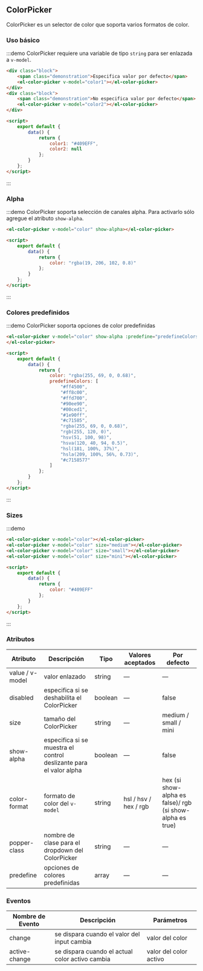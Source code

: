 ## ColorPicker

ColorPicker es un selector de color que soporta varios formatos de color.

### Uso básico

:::demo ColorPicker requiere una variable de tipo `string` para ser enlazada a `v-model`.

```html
<div class="block">
	<span class="demonstration">Especifica valor por defecto</span>
	<el-color-picker v-model="color1"></el-color-picker>
</div>
<div class="block">
	<span class="demonstration">No especifica valor por defecto</span>
	<el-color-picker v-model="color2"></el-color-picker>
</div>

<script>
	export default {
		data() {
			return {
				color1: "#409EFF",
				color2: null
			};
		}
	};
</script>
```

:::

### Alpha

:::demo ColorPicker soporta selección de canales alpha. Para activarlo sólo agregue el atributo `show-alpha`.

```html
<el-color-picker v-model="color" show-alpha></el-color-picker>

<script>
	export default {
		data() {
			return {
				color: "rgba(19, 206, 102, 0.8)"
			};
		}
	};
</script>
```

:::

### Colores predefinidos

:::demo ColorPicker soporta opciones de color predefinidas

```html
<el-color-picker v-model="color" show-alpha :predefine="predefineColors">
</el-color-picker>

<script>
	export default {
		data() {
			return {
				color: "rgba(255, 69, 0, 0.68)",
				predefineColors: [
					"#ff4500",
					"#ff8c00",
					"#ffd700",
					"#90ee90",
					"#00ced1",
					"#1e90ff",
					"#c71585",
					"rgba(255, 69, 0, 0.68)",
					"rgb(255, 120, 0)",
					"hsv(51, 100, 98)",
					"hsva(120, 40, 94, 0.5)",
					"hsl(181, 100%, 37%)",
					"hsla(209, 100%, 56%, 0.73)",
					"#c7158577"
				]
			};
		}
	};
</script>
```

:::

### Sizes

:::demo

```html
<el-color-picker v-model="color"></el-color-picker>
<el-color-picker v-model="color" size="medium"></el-color-picker>
<el-color-picker v-model="color" size="small"></el-color-picker>
<el-color-picker v-model="color" size="mini"></el-color-picker>

<script>
	export default {
		data() {
			return {
				color: "#409EFF"
			};
		}
	};
</script>
```

:::

### Atributos

| Atributo        | Descripción                                                        | Tipo    | Valores aceptados     | Por defecto                                               |
| --------------- | ------------------------------------------------------------------ | ------- | --------------------- | --------------------------------------------------------- |
| value / v-model | valor enlazado                                                     | string  | —                     | —                                                         |
| disabled        | especifica si se deshabilita el ColorPicker                        | boolean | —                     | false                                                     |
| size            | tamaño del ColorPicker                                             | string  | —                     | medium / small / mini                                     |
| show-alpha      | especifica si se muestra el control deslizante para el valor alpha | boolean | —                     | false                                                     |
| color-format    | formato de color del `v-model`                                     | string  | hsl / hsv / hex / rgb | hex (si show-alpha es false)/ rgb (si show-alpha es true) |
| popper-class    | nombre de clase para el dropdown del ColorPicker                   | string  | —                     | —                                                         |
| predefine       | opciones de colores predefinidas                                   | array   | —                     | —                                                         |

### Eventos

| Nombre de Evento | Descripción                                     | Parámetros             |
| ---------------- | ----------------------------------------------- | ---------------------- |
| change           | se dispara cuando el valor del input cambia     | valor del color        |
| active-change    | se dispara cuando el actual color activo cambia | valor del color activo |

